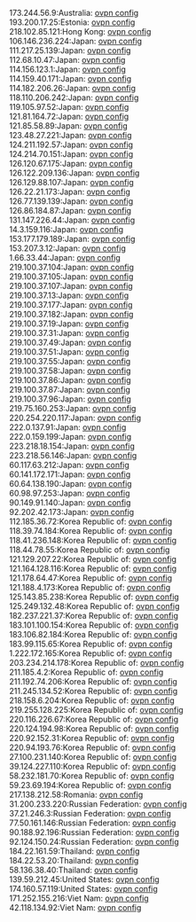 173.244.56.9:Australia: [ovpn config](vpn/173_244_56_9.ovpn)  
193.200.17.25:Estonia: [ovpn config](vpn/193_200_17_25.ovpn)  
218.102.85.121:Hong Kong: [ovpn config](vpn/218_102_85_121.ovpn)  
106.146.236.224:Japan: [ovpn config](vpn/106_146_236_224.ovpn)  
111.217.25.139:Japan: [ovpn config](vpn/111_217_25_139.ovpn)  
112.68.10.47:Japan: [ovpn config](vpn/112_68_10_47.ovpn)  
114.156.123.1:Japan: [ovpn config](vpn/114_156_123_1.ovpn)  
114.159.40.171:Japan: [ovpn config](vpn/114_159_40_171.ovpn)  
114.182.206.26:Japan: [ovpn config](vpn/114_182_206_26.ovpn)  
118.110.206.242:Japan: [ovpn config](vpn/118_110_206_242.ovpn)  
119.105.97.52:Japan: [ovpn config](vpn/119_105_97_52.ovpn)  
121.81.164.72:Japan: [ovpn config](vpn/121_81_164_72.ovpn)  
121.85.58.89:Japan: [ovpn config](vpn/121_85_58_89.ovpn)  
123.48.27.221:Japan: [ovpn config](vpn/123_48_27_221.ovpn)  
124.211.192.57:Japan: [ovpn config](vpn/124_211_192_57.ovpn)  
124.214.70.151:Japan: [ovpn config](vpn/124_214_70_151.ovpn)  
126.120.67.175:Japan: [ovpn config](vpn/126_120_67_175.ovpn)  
126.122.209.136:Japan: [ovpn config](vpn/126_122_209_136.ovpn)  
126.129.88.107:Japan: [ovpn config](vpn/126_129_88_107.ovpn)  
126.22.21.173:Japan: [ovpn config](vpn/126_22_21_173.ovpn)  
126.77.139.139:Japan: [ovpn config](vpn/126_77_139_139.ovpn)  
126.86.184.87:Japan: [ovpn config](vpn/126_86_184_87.ovpn)  
131.147.226.44:Japan: [ovpn config](vpn/131_147_226_44.ovpn)  
14.3.159.116:Japan: [ovpn config](vpn/14_3_159_116.ovpn)  
153.177.179.189:Japan: [ovpn config](vpn/153_177_179_189.ovpn)  
153.207.3.12:Japan: [ovpn config](vpn/153_207_3_12.ovpn)  
1.66.33.44:Japan: [ovpn config](vpn/1_66_33_44.ovpn)  
219.100.37.104:Japan: [ovpn config](vpn/219_100_37_104.ovpn)  
219.100.37.105:Japan: [ovpn config](vpn/219_100_37_105.ovpn)  
219.100.37.107:Japan: [ovpn config](vpn/219_100_37_107.ovpn)  
219.100.37.13:Japan: [ovpn config](vpn/219_100_37_13.ovpn)  
219.100.37.177:Japan: [ovpn config](vpn/219_100_37_177.ovpn)  
219.100.37.182:Japan: [ovpn config](vpn/219_100_37_182.ovpn)  
219.100.37.19:Japan: [ovpn config](vpn/219_100_37_19.ovpn)  
219.100.37.31:Japan: [ovpn config](vpn/219_100_37_31.ovpn)  
219.100.37.49:Japan: [ovpn config](vpn/219_100_37_49.ovpn)  
219.100.37.51:Japan: [ovpn config](vpn/219_100_37_51.ovpn)  
219.100.37.55:Japan: [ovpn config](vpn/219_100_37_55.ovpn)  
219.100.37.58:Japan: [ovpn config](vpn/219_100_37_58.ovpn)  
219.100.37.86:Japan: [ovpn config](vpn/219_100_37_86.ovpn)  
219.100.37.87:Japan: [ovpn config](vpn/219_100_37_87.ovpn)  
219.100.37.96:Japan: [ovpn config](vpn/219_100_37_96.ovpn)  
219.75.160.253:Japan: [ovpn config](vpn/219_75_160_253.ovpn)  
220.254.220.117:Japan: [ovpn config](vpn/220_254_220_117.ovpn)  
222.0.137.91:Japan: [ovpn config](vpn/222_0_137_91.ovpn)  
222.0.159.199:Japan: [ovpn config](vpn/222_0_159_199.ovpn)  
223.218.18.154:Japan: [ovpn config](vpn/223_218_18_154.ovpn)  
223.218.56.146:Japan: [ovpn config](vpn/223_218_56_146.ovpn)  
60.117.63.212:Japan: [ovpn config](vpn/60_117_63_212.ovpn)  
60.141.172.171:Japan: [ovpn config](vpn/60_141_172_171.ovpn)  
60.64.138.190:Japan: [ovpn config](vpn/60_64_138_190.ovpn)  
60.98.97.253:Japan: [ovpn config](vpn/60_98_97_253.ovpn)  
90.149.91.140:Japan: [ovpn config](vpn/90_149_91_140.ovpn)  
92.202.42.173:Japan: [ovpn config](vpn/92_202_42_173.ovpn)  
112.185.36.72:Korea Republic of: [ovpn config](vpn/112_185_36_72.ovpn)  
118.39.74.184:Korea Republic of: [ovpn config](vpn/118_39_74_184.ovpn)  
118.41.236.148:Korea Republic of: [ovpn config](vpn/118_41_236_148.ovpn)  
118.44.78.55:Korea Republic of: [ovpn config](vpn/118_44_78_55.ovpn)  
121.129.207.22:Korea Republic of: [ovpn config](vpn/121_129_207_22.ovpn)  
121.164.128.116:Korea Republic of: [ovpn config](vpn/121_164_128_116.ovpn)  
121.178.64.47:Korea Republic of: [ovpn config](vpn/121_178_64_47.ovpn)  
121.188.4.173:Korea Republic of: [ovpn config](vpn/121_188_4_173.ovpn)  
125.143.85.238:Korea Republic of: [ovpn config](vpn/125_143_85_238.ovpn)  
125.249.132.48:Korea Republic of: [ovpn config](vpn/125_249_132_48.ovpn)  
182.237.221.37:Korea Republic of: [ovpn config](vpn/182_237_221_37.ovpn)  
183.101.100.154:Korea Republic of: [ovpn config](vpn/183_101_100_154.ovpn)  
183.106.82.184:Korea Republic of: [ovpn config](vpn/183_106_82_184.ovpn)  
183.99.115.65:Korea Republic of: [ovpn config](vpn/183_99_115_65.ovpn)  
1.222.172.165:Korea Republic of: [ovpn config](vpn/1_222_172_165.ovpn)  
203.234.214.178:Korea Republic of: [ovpn config](vpn/203_234_214_178.ovpn)  
211.185.4.2:Korea Republic of: [ovpn config](vpn/211_185_4_2.ovpn)  
211.192.74.206:Korea Republic of: [ovpn config](vpn/211_192_74_206.ovpn)  
211.245.134.52:Korea Republic of: [ovpn config](vpn/211_245_134_52.ovpn)  
218.158.6.204:Korea Republic of: [ovpn config](vpn/218_158_6_204.ovpn)  
219.255.128.225:Korea Republic of: [ovpn config](vpn/219_255_128_225.ovpn)  
220.116.226.67:Korea Republic of: [ovpn config](vpn/220_116_226_67.ovpn)  
220.124.194.98:Korea Republic of: [ovpn config](vpn/220_124_194_98.ovpn)  
220.92.152.31:Korea Republic of: [ovpn config](vpn/220_92_152_31.ovpn)  
220.94.193.76:Korea Republic of: [ovpn config](vpn/220_94_193_76.ovpn)  
27.100.231.140:Korea Republic of: [ovpn config](vpn/27_100_231_140.ovpn)  
39.124.227.110:Korea Republic of: [ovpn config](vpn/39_124_227_110.ovpn)  
58.232.181.70:Korea Republic of: [ovpn config](vpn/58_232_181_70.ovpn)  
59.23.69.194:Korea Republic of: [ovpn config](vpn/59_23_69_194.ovpn)  
217.138.212.58:Romania: [ovpn config](vpn/217_138_212_58.ovpn)  
31.200.233.220:Russian Federation: [ovpn config](vpn/31_200_233_220.ovpn)  
37.21.246.3:Russian Federation: [ovpn config](vpn/37_21_246_3.ovpn)  
77.50.161.146:Russian Federation: [ovpn config](vpn/77_50_161_146.ovpn)  
90.188.92.196:Russian Federation: [ovpn config](vpn/90_188_92_196.ovpn)  
92.124.150.24:Russian Federation: [ovpn config](vpn/92_124_150_24.ovpn)  
184.22.161.59:Thailand: [ovpn config](vpn/184_22_161_59.ovpn)  
184.22.53.20:Thailand: [ovpn config](vpn/184_22_53_20.ovpn)  
58.136.38.40:Thailand: [ovpn config](vpn/58_136_38_40.ovpn)  
139.59.212.45:United States: [ovpn config](vpn/139_59_212_45.ovpn)  
174.160.57.119:United States: [ovpn config](vpn/174_160_57_119.ovpn)  
171.252.155.216:Viet Nam: [ovpn config](vpn/171_252_155_216.ovpn)  
42.118.134.92:Viet Nam: [ovpn config](vpn/42_118_134_92.ovpn)  
